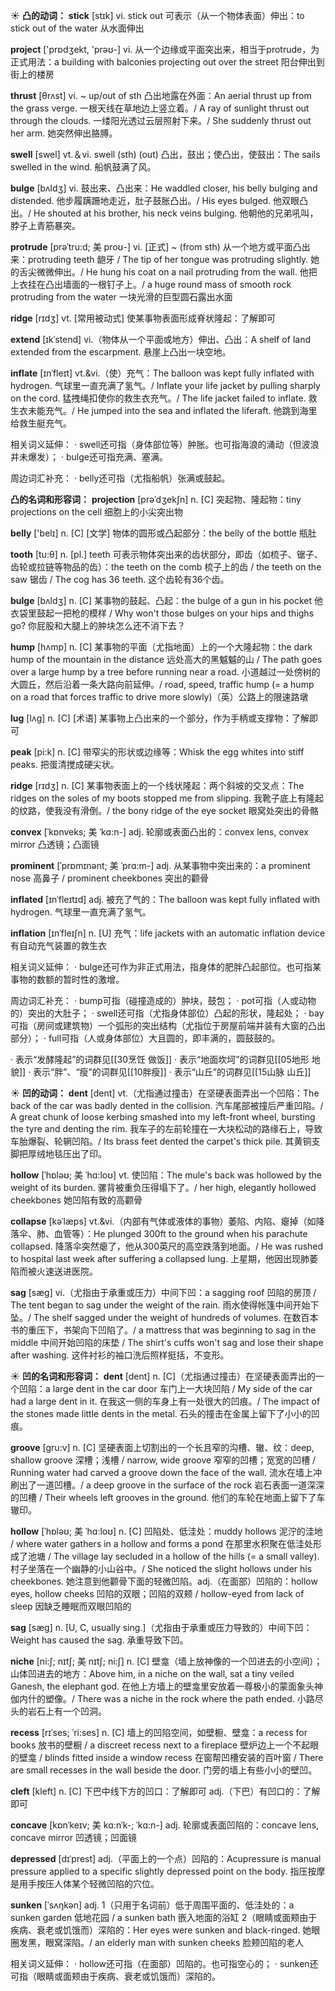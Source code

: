 ☀ <span class="category">**凸的动词：**</span>
<span class="vocabulary">**stick**</span> [stɪk] 
<span class="definition">vi. stick out 可表示（从一个物体表面）伸出：</span>to stick out of the water 从水面伸出

<span class="vocabulary">**project**</span> ['prɒdʒekt, 'prəʊ-] 
<span class="definition">vi. 从一个边缘或平面突出来，相当于protrude，为正式用法：</span>a building with balconies projecting out over the street 阳台伸出到街上的楼房
           
<span class="vocabulary">**thrust**</span> [θrʌst]
<span class="definition">vi. ~ up/out of sth 凸出地露在外面：</span>An aerial thrust up from the grass verge. 一根天线在草地边上竖立着。/ A ray of sunlight thrust out through the clouds. 一缕阳光透过云层照射下来。/ She suddenly thrust out her arm. 她突然伸出胳膊。

<span class="vocabulary">**swell**</span> [swel] 
<span class="definition">vt.＆vi. swell (sth) (out) 凸出，鼓出；使凸出，使鼓出：</span>The sails swelled in the wind. 船帆鼓满了风。

<span class="vocabulary">**bulge**</span> [bʌldʒ]
<span class="definition">vi. 鼓出来、凸出来：</span>He waddled closer, his belly bulging and distended. 他步履蹒跚地走近，肚子鼓胀凸出。/ His eyes bulged. 他双眼凸出。/ He shouted at his brother, his neck veins bulging. 他朝他的兄弟吼叫，脖子上青筋暴突。

<span class="vocabulary">**protrude**</span> [prəˈtru:d; 美 proʊ-]
<span class="definition">vi. [正式] ~ (from sth) 从一个地方或平面凸出来：</span>protruding teeth 龅牙 / The tip of her tongue was protruding slightly. 她的舌尖微微伸出。/ He hung his coat on a nail protruding from the wall. 他把上衣挂在凸出墙面的一根钉子上。/ a huge round mass of smooth rock protruding from the water 一块光滑的巨型圆石露出水面
           
<span class="vocabulary">**ridge**</span> [rɪdʒ]
<span class="definition">vt. [常用被动式] 使某事物表面形成脊状隆起：</span>了解即可
           
<span class="vocabulary">**extend**</span> [ɪkˈstend]
<span class="definition">vi.（物体从一个平面或地方）伸出、凸出：</span>A shelf of land extended from the escarpment. 悬崖上凸出一块空地。

<span class="vocabulary">**inflate**</span> [ɪnˈfleɪt]
<span class="definition">vt.&vi.（使）充气：</span>The balloon was kept fully inflated with hydrogen. 气球里一直充满了氢气。/ Inflate your life jacket by pulling sharply on the cord. 猛拽绳扣使你的救生衣充气。/ The life jacket failed to inflate. 救生衣未能充气。/ He jumped into the sea and inflated the liferaft. 他跳到海里给救生艇充气。    

相关词义延伸：
· swell还可指（身体部位等）肿胀。也可指海浪的涌动（但波浪并未爆发）；
· bulge还可指充满、塞满。

周边词汇补充：
· belly还可指（尤指船帆）张满或鼓起。

<span class="category">**凸的名词和形容词：**</span>
<span class="vocabulary">**projection**</span> [prəˈdʒekʃn]
<span class="definition">n. [C] 突起物、隆起物：</span>tiny projections on the cell 细胞上的小尖突出物
           
<span class="vocabulary">**belly**</span> ['belɪ] 
<span class="definition">n. [C] [文学] 物体的圆形或凸起部分：</span>the belly of the bottle 瓶肚

<span class="vocabulary">**tooth**</span> [tu:θ] 
<span class="definition">n. [pl.] teeth 可表示物体突出来的齿状部分，即齿（如梳子、锯子、齿轮或拉链等物品的齿）：</span>the teeth on the comb 梳子上的齿 / the teeth on the saw 锯齿 / The cog has 36 teeth. 这个齿轮有36个齿。
 
<span class="vocabulary">**bulge**</span> [bʌldʒ]
<span class="definition">n. [C] 某事物的鼓起、凸起：</span>the bulge of a gun in his pocket 他衣袋里鼓起一把枪的模样 / Why won't those bulges on your hips and thighs go? 你屁股和大腿上的肿块怎么还不消下去？
                      
<span class="vocabulary">**hump**</span> [hʌmp]
<span class="definition">n. [C] 某事物的平面（尤指地面）上的一个大隆起物：</span>the dark hump of the mountain in the distance 远处高大的黑魆魆的山 / The path goes over a large hump by a tree before running near a road. 小道越过一处傍树的大圆丘，然后沿着一条大路向前延伸。/ road, speed, traffic hump (= a hump on a road that forces traffic to drive more slowly)（英）公路上的限速路墩
              
<span class="vocabulary">**lug**</span> [lʌg]
<span class="definition">n. [C] [术语] 某事物上凸出来的一个部分，作为手柄或支撑物：</span>了解即可                

<span class="vocabulary">**peak**</span> [pi:k]
<span class="definition">n. [C] 带窄尖的形状或边缘等：</span>Whisk the egg whites into stiff peaks. 把蛋清搅成硬尖状。
           
<span class="vocabulary">**ridge**</span> [rɪdʒ]
<span class="definition">n. [C] 某事物表面上的一个线状隆起：两个斜坡的交叉点：</span>The ridges on the soles of my boots stopped me from slipping. 我靴子底上有隆起的纹路，使我没有滑倒。/ the bony ridge of the eye socket 眼窝处突出的骨骼

<span class="vocabulary">**convex**</span> [ˈkɒnveks; 美 ˈkɑ:n-]
<span class="definition">adj. 轮廓或表面凸出的：</span>convex lens, convex mirror 凸透镜；凸面镜
   
<span class="vocabulary">**prominent**</span> [ˈprɒmɪnənt; 美 ˈprɑ:m-]
<span class="definition">adj. 从某事物中突出来的：</span>a prominent nose 高鼻子 / prominent cheekbones 突出的颧骨
      
<span class="vocabulary">**inflated**</span> [ɪnˈfleɪtɪd]
<span class="definition">adj. 被充了气的：</span>The balloon was kept fully inflated with hydrogen. 气球里一直充满了氢气。
          
<span class="vocabulary">**inflation**</span> [ɪnˈfleɪʃn]
<span class="definition">n. [U] 充气：</span>life jackets with an automatic inflation device 有自动充气装置的救生衣
 
相关词义延伸：
· bulge还可作为非正式用法，指身体的肥胖凸起部位。也可指某事物的数额的暂时性的激增。

周边词汇补充：
· bump可指（碰撞造成的）肿块，鼓包；
· pot可指（人或动物的）突出的大肚子；
· swell还可指（尤指身体部位）凸起的形状，隆起处；
· bay可指（房间或建筑物）一个弧形的突出结构（尤指位于房屋前端并装有大窗的凸出部分）；
· full可指（人或身体部位）大且圆的，即丰满的，圆鼓鼓的。

· 表示“发酵隆起”的词群见[[30烹饪 做饭]]
· 表示“地面坎坷”的词群见[[05地形 地貌]]
· 表示“胖”、“瘦”的词群见[[10胖瘦]]
· 表示“山丘”的词群见[[15山脉 山丘]]

☀ <span class="category">**凹的动词：**</span>
<span class="vocabulary">**dent**</span> [dent]
<span class="definition">vt.（尤指通过撞击）在坚硬表面弄出一个凹陷：</span>The back of the car was badly dented in the collision. 汽车尾部被撞后严重凹陷。/ A great chunk of loose kerbing smashed into my left-front wheel, bursting the tyre and denting the rim. 我车子的左前轮撞在一大块松动的路缘石上，导致车胎爆裂、轮辋凹陷。/ Its brass feet dented the carpet's thick pile. 其黄铜支脚把厚绒地毯压出了印。

<span class="vocabulary">**hollow**</span> [ˈhɒləʊ; 美 ˈhɑ:loʊ]
<span class="definition">vt. 使凹陷：</span>The mule's back was hollowed by the weight of its burden. 骡背被重负压得塌下了。/ her high, elegantly hollowed cheekbones 她凹陷有致的高颧骨
           
<span class="vocabulary">**collapse**</span> [kəˈlæps]
<span class="definition">vt.&vi.（内部有气体或液体的事物）萎陷、内陷、瘪掉（如降落伞、肺、血管等）：</span>He plunged 300ft to the ground when his parachute collapsed. 降落伞突然瘪了，他从300英尺的高空跌落到地面。/ He was rushed to hospital last week after suffering a collapsed lung. 上星期，他因出现肺萎陷而被火速送进医院。
           
<span class="vocabulary">**sag**</span> [sæg]
<span class="definition">vi.（尤指由于承重或压力）中间下凹：</span>a sagging roof 凹陷的房顶 / The tent began to sag under the weight of the rain. 雨水使得帐篷中间开始下坠。/ The shelf sagged under the weight of hundreds of volumes. 在数百本书的重压下，书架向下凹陷了。/ a mattress that was beginning to sag in the middle 中间开始凹陷的床垫 / The shirt's cuffs won't sag and lose their shape after washing. 这件衬衫的袖口洗后照样挺括，不变形。

☀ <span class="category">**凹的名词和形容词：**</span>
<span class="vocabulary">**dent**</span> [dent]
<span class="definition">n. [C]（尤指通过撞击）在坚硬表面弄出的一个凹陷：</span>a large dent in the car door 车门上一大块凹陷 / My side of the car had a large dent in it. 在我这一侧的车身上有一处很大的凹痕。/ The impact of the stones made little dents in the metal. 石头的撞击在金属上留下了小小的凹痕。
           
<span class="vocabulary">**groove**</span> [gru:v]
<span class="definition">n. [C] 坚硬表面上切割出的一个长且窄的沟槽、辙、纹：</span>deep, shallow groove 深槽；浅槽 / narrow, wide groove 窄窄的凹槽；宽宽的凹槽 / Running water had carved a groove down the face of the wall. 流水在墙上冲刷出了一道凹槽。/ a deep groove in the surface of the rock 岩石表面一道深深的凹槽 / Their wheels left grooves in the ground. 他们的车轮在地面上留下了车辙印。

<span class="vocabulary">**hollow**</span> [ˈhɒləʊ; 美 ˈhɑ:loʊ]
<span class="definition">n. [C] 凹陷处、低洼处：</span>muddy hollows 泥泞的洼地 / where water gathers in a hollow and forms a pond 在那里水积聚在低洼处形成了池塘 / The village lay secluded in a hollow of the hills (= a small valley). 村子坐落在一个幽静的小山谷中。/ She noticed the slight hollows under his cheekbones. 她注意到他颧骨下面的轻微凹陷。<span class="definition">adj.（在面部）凹陷的：</span>hollow eyes, hollow cheeks 凹陷的双眼；凹陷的双颊 / hollow-eyed from lack of sleep 因缺乏睡眠而双眼凹陷的
            
<span class="vocabulary">**sag**</span> [sæg]
<span class="definition">n. [U, C, usually sing.]（尤指由于承重或压力导致的）中间下凹：</span>Weight has caused the sag. 承重导致下凹。

<span class="vocabulary">**niche**</span> [ni:ʃ; nɪtʃ; 美 nɪtʃ; ni:ʃ]
<span class="definition">n. [C] 壁龛（墙上放神像的一个凹进去的小空间）；山体凹进去的地方：</span>Above him, in a niche on the wall, sat a tiny veiled Ganesh, the elephant god. 在他上方墙上的壁龛里安放着一尊极小的蒙面象头神伽内什的塑像。/ There was a niche in the rock where the path ended. 小路尽头的岩石上有一个凹洞。
            
<span class="vocabulary">**recess**</span> [rɪˈses; ˈri:ses]
<span class="definition">n. [C] 墙上的凹陷空间，如壁橱、壁龛：</span>a recess for books 放书的壁橱 / a discreet recess next to a fireplace 壁炉边上一个不起眼的壁龛 / blinds fitted inside a window recess 在窗帮凹槽安装的百叶窗 / There are small recesses in the wall beside the door. 门旁的墙上有些小小的壁凹。

<span class="vocabulary">**cleft**</span> [kleft]
<span class="definition">n. [C] 下巴中线下方的凹口：</span>了解即可 <span class="definition">adj.（下巴）有凹口的：</span>了解即可

<span class="vocabulary">**concave**</span> [kɒnˈkeɪv; 美 kɑ:nˈk-; ˈkɑ:n-]
<span class="definition">adj. 轮廓或表面凹陷的：</span>concave lens, concave mirror 凹透镜；凹面镜

<span class="vocabulary">**depressed**</span> [dɪˈprest]
<span class="definition">adj.（平面上的一个点）凹陷的：</span>Acupressure is manual pressure applied to a specific slightly depressed point on the body. 指压按摩是用手按压人体某个轻微凹陷的穴位。

<span class="vocabulary">**sunken**</span> [ˈsʌŋkən]
<span class="definition">adj. 1（只用于名词前）低于周围平面的、低洼处的：</span>a sunken garden 低地花园 / a sunken bath 嵌入地面的浴缸 <span class="definition">2（眼睛或面颊由于疾病、衰老或饥饿而）深陷的：</span>Her eyes were sunken and black-ringed. 她眼圈发黑，眼窝深陷。/ an elderly man with sunken cheeks 脸颊凹陷的老人
           
相关词义延伸：
· hollow还可指（在面部）凹陷的。也可指空心的；
· sunken还可指（眼睛或面颊由于疾病、衰老或饥饿而）深陷的。



